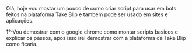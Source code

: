 Olá, hoje vou mostar um pouco de como criar script para usar em bots feitos na plataforma Take Blip e também pode ser usado em sites e aplicações.

1°-Vou demostrar com o google chrome como montar scripts basicos e explicar os passos, apos isso irei demostrar com a plataforma da Take Blip como ficaria.
